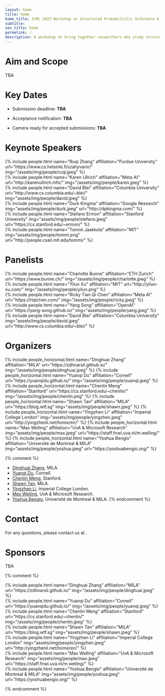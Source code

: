 ```yaml
---
layout: home
title: home
home_title: ICML 2023 Workshop on Structured Probabilistic Inference & Generative Modeling
subtitle:
nav_title: home
permalink: /
description: A workshop to bring together researchers who study structured probabilistic inference and generative models.
---
```


<!-- <h5 style="text-align:center;"><a href="https://neurips.cc/Register2">[click here for registration]</a></h5> -->
<!-- <h5 style="text-align:center;"><a href="https://forms.gle/Zk9owxUBPf54DRnYA">[click here to submit your questions to our panelists]</a></h5> -->

# Aim and Scope

TBA

# Key Dates

* Submission deadline: **TBA**

* Acceptance notification: **TBA**

* Camera ready for accepted submissions: **TBA**

# Keynote Speakers
<div class="row projects pt-1 pb-1">
      <div class="col-sm-4">
          {% include people.html name="Ruqi Zhang" affiliation="Purdue University" url="https://www.cs.helsinki.fi/u/ahyvarin/" img="/assets/img/people/ruqi.jpeg" %}
      </div>
      <div class="col-sm-4">
        {% include people.html name="Karen Ullrich" affiliation="Meta AI" url="http://karenullrich.info/" img="/assets/img/people/karen.jpeg" %}
      </div>
      <div class="col-sm-4">
          {% include people.html name="David Blei" affiliation="Columbia University" url="http://www.cs.columbia.edu/~blei/" img="assets/img/people/david.jpeg" %}
      </div>
      <div class="w-100"></div>
      <div class="col-sm-4">
        {% include people.html name="Durk Kingma" affiliation="Google Research" img="assets/img/people/durk.jpeg" url="http://dpkingma.com/" %}
      </div>
      <div class="col-sm-4">
        {% include people.html name="Stefano Ermon" affiliation="Stanford University" img="assets/img/people/stefano.jpeg" url="https://cs.stanford.edu/~ermon/" %}
      </div>
      <div class="col-sm-4">
        {% include people.html name="Tommi Jaakkola" affiliation="MIT" img="assets/img/people/tommi.png" url="http://people.csail.mit.edu/tommi/" %}
      </div>
  </div>
  


# Panelists
  <div class="row projects pt-1 pb-1">
      <div class="col-sm-4">
          {% include people.html name="Charlotte Bunne" affiliation="ETH Zurich" url="https://www.bunne.ch/" img="/assets/img/people/charlotte.jpeg" %}
      </div>
      <div class="col-sm-4">
        {% include people.html name="Yilun Xu" affiliation="MIT" url="http://yilun-xu.com/" img="/assets/img/people/yilun.png" %}
      </div>
      <div class="col-sm-4">
        {% include people.html name="Ricky Tian Qi Chen" affiliation="Meta AI" url="https://rtqichen.com/" img="/assets/img/people/ricky.jpeg" %}
      </div>
      <div class="w-100"></div>
      <div class="col-sm-4">
          {% include people.html name="Yang Song" affiliation="OpenAI" url="https://yang-song.github.io/" img="assets/img/people/yang.jpeg" %}
      </div>
      <div class="col-sm-4">
        {% include people.html name="David Blei" affiliation="Columbia University" img="assets/img/people/david.jpeg" url="http://www.cs.columbia.edu/~blei/" %}
      </div>
  </div>

# Organizers

<div class="row row-cols-2 projects pt-3 pb-3">
  {% include people_horizontal.html name="Dinghuai Zhang" affiliation="MILA" url="https://zdhnarsil.github.io/" img="/assets/img/people/dinghuai.jpeg" %}
  {% include people_horizontal.html name="Yuanqi Du" affiliation="Cornell" url="https://yuanqidu.github.io/" img="/assets/img/people/yuanqi.jpeg" %}
  {% include people_horizontal.html name="Chenlin Meng" affiliation="Stanford" url="https://cs.stanford.edu/~chenlin/" img="/assets/img/people/chenlin.png" %}
  {% include people_horizontal.html name="Shawn Tan" affiliation="MILA" url="https://blog.wtf.sg" img="assets/img/people/shawn.jpeg" %}
  {% include people_horizontal.html name="Yingzhen Li" affiliation="Imperial College London" img="assets/img/people/yingzhen.jpeg" url="http://yingzhenli.net/home/en/" %}
  {% include people_horizontal.html name="Max Welling" affiliation="UvA & Microsoft Research" img="assets/img/people/max.jpeg" url="https://staff.fnwi.uva.nl/m.welling/" %}
  {% include people_horizontal.html name="Yoshua Bengio" affiliation="Université de Montreal & MILA" img="assets/img/people/yoshua.jpeg" url="https://yoshuabengio.org/" %}
</div>

{% comment %}
* [Dinghuai Zhang](https://zdhnarsil.github.io/), MILA.
* [Yuanqi Du](https://yuanqidu.github.io/), Cornell.
* [Chenlin Meng](https://cs.stanford.edu/~chenlin/), Stanford.
* [Shawn Tan](https://blog.wtf.sg), MILA.
* [Yingzhen Li](http://yingzhenli.net/home/en/), Imperial College London.
* [Mex Welling](https://staff.fnwi.uva.nl/m.welling/), UvA & Microsoft Research.
* [Yoshua Bengio](https://yoshuabengio.org/), Université de Montreal & MILA.
{% endcomment %}

# Contact
For any questions, please contact us at .

# Sponsors
TBA


{% comment %}
<div class="row justify-content-center">
    <div class="col-sm-2 pt-5 pb-5">
        {% include people.html name="Dinghuai Zhang" affiliation="MILA" url="https://zdhnarsil.github.io/" img="/assets/img/people/dinghuai.jpeg" %}
    </div>
    <div class="col-sm-2 pt-5 pb-5">
      {% include people.html name="Yuanqi Du" affiliation="Cornell" url="https://yuanqidu.github.io/" img="/assets/img/people/yuanqi.jpeg" %}
    </div>
    <div class="col-sm-2 pt-5 pb-5">
          {% include people.html name="Chenlin Meng" affiliation="Stanford" url="https://cs.stanford.edu/~chenlin/" img="/assets/img/people/chenlin.jpeg" %}
    </div>
    <div class="w-100"></div>
    <div class="col-sm-2 pt-5 pb-5">
        {% include people.html name="Shawn Tan" affiliation="MILA" url="https://blog.wtf.sg" img="assets/img/people/shawn.jpeg" %}
    </div>
    <div class="col-sm-2 pt-5 pb-5">
      {% include people.html name="Yingzhen Li" affiliation="Imperial College London" img="assets/img/people/yingzhen.jpeg" url="http://yingzhenli.net/home/en/" %}
    </div>
    <div class="col-sm-2 pt-5 pb-5">
    {% include people.html name="Max Welling" affiliation="UvA & Microsoft Research" img="assets/img/people/max.jpeg" url="https://staff.fnwi.uva.nl/m.welling/" %}
  </div>
    <div class="col-sm-2 pt-5 pb-5">
        {% include people.html name="Yoshua Bengio" affiliation="Université de Montreal & MILA" img="assets/img/people/yoshua.jpeg" url="https://yoshuabengio.org/" %}
  </div>
</div>

{% endcomment %}
